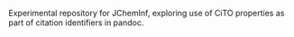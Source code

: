 Experimental repository for JChemInf, exploring use of CiTO
properties as part of citation identifiers in pandoc.
